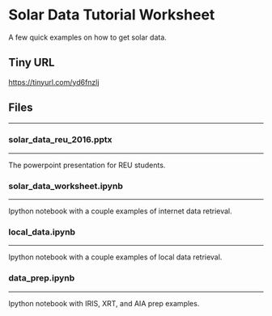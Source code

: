 
# Solar Data Tutorial Worksheet
A few quick examples on how to get solar data.

## Tiny URL
https://tinyurl.com/yd6fnzlj


## Files
------------

### solar_data_reu_2016.pptx
-----------
The powerpoint presentation for REU students.

### solar_data_worksheet.ipynb
----------
Ipython notebook with a couple examples of internet data retrieval.

### local_data.ipynb
----------
Ipython notebook with a couple examples of local data retrieval.

### data_prep.ipynb
----------
Ipython notebook with IRIS, XRT, and AIA prep examples.
